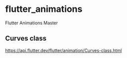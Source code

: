 # flutter_animations

Flutter Animations Master

## Curves class
https://api.flutter.dev/flutter/animation/Curves-class.html

